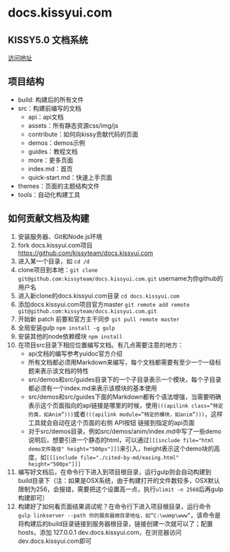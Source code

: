 # docs.kissyui.com

## KISSY5.0 文档系统
[访问地址](http://docs.kissyui.com/5.0)

## 项目结构
- build: 构建后的所有文件
- src：构建前编写的文档
    - api：api文档
    - assets：所有静态资源css/img/js
    - contribute：如何向kissy贡献代码的页面
    - demos：demos示例
    - guides：教程文档
    - more：更多页面
    - index.md：首页
    - quick-start.md：快速上手页面
- themes：页面的主题结构文件
- tools：自动化构建工具

## 如何贡献文档及构建
1. 安装服务器、Git和Node.js环境
2. fork docs.kissyui.com项目 https://github.com/kissyteam/docs.kissyui.com
3. 进入某一个目录，如 `cd /d`
4. clone项目到本地：`git clone git@github.com:kissyteam/docs.kissyui.com.git` username为你github的用户名
5. 进入新clone的docs.kissyui.com目录  `cd docs.kissyui.com`
6. 添加docs.kissyui.com项目官方master  `git remote add remote git@github.com:kissyteam/docs.kissyui.com.git`
7. 开始新 patch 前要和官方主干同步 `git pull remote master`
8. 全局安装gulp  `npm install -g gulp`
9. 安装其他的node依赖模块  `npm install`
10. 在项目src目录下相应位置编写文档。有几点需要注意的地方：
    - api文档的编写参考yuidoc官方介绍
    - 所有文档都必须用Markdown来编写，每个文档都需要有至少一个一级标题来表示该文档的特性
    - src/demos和src/guides目录下的一个子目录表示一个模块，每个子目录都必须有一个index.md来表示该模块的基本使用
    - src/demos和src/guides下面的Markdown都有个语法增强，当需要明确表示这个页面指向的api链接是哪里的时候，使用`(((apilink class=”特定的类，如Anim”)))`或者`(((apilink module=”特定的模块，如anim”)))`，这样工具就会自动在这个页面的右侧 API按钮 链接到指定的api页面
    - 对于src/demos目录，例如src/demos/anim/index.md中写了一些demo说明后，想要引进一个静态的html，可以通过`[[[include file="html demo文件路径" height="500px"]]]`来引入，height表示这个demo块的高度，如`[[[include file="./cited-by-md/easing.html" height="500px"]]]`
11. 编写好文档后，在命令行下进入到项目根目录，运行gulp则会自动构建到build目录下（注：如果是OSX系统，由于构建打开的文件数较多，OSX默认限制为256，会报错，需要把这个设置高一点，执行`ulimit -n 2560`后再gulp构建即可）
12. 构建好了如何看页面结果调试呢？在命令行下进入项目根目录，运行命令 `gulp linkserver --path 你的服务器根目录地址，如“C:\wamp\www”`，该命令是将构建后的build目录链接到服务器根目录，链接创建一次就可以了；配置hosts，添加 127.0.0.1 dev.docs.kissyui.com，在浏览器访问dev.docs.kissyui.com即可
